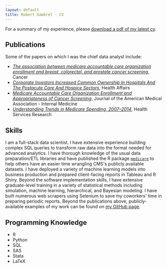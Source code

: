 ```yaml
---
layout: default
title: Robert Gambrel - CV
---
```

For a summary of my experience, please [download a pdf of my latest cv](/assets/2018_06_Gambrel_Resume.pdf).

## Publications
Some of the papers on which I was the chief data analyst include:
- [*The association between medicare accountable care organization enrollment and breast, colorectal, and prostate cancer screening*](https://onlinelibrary.wiley.com/doi/abs/10.1002/cncr.31700), Cancer
- [*Corporate Investors Increased Common Ownership In Hospitals And The Postacute Care And Hospice Sectors*](https://www.healthaffairs.org/doi/10.1377/hlthaff.2017.0591), Health Affairs
- [*Medicare Accountable Care Organization Enrollment and Appropriateness of Cancer Screening*](https://jamanetwork.com/journals/jamainternalmedicine/article-abstract/2674256), Journal of the American Medical Association - Internal Medicine
- [*Understanding Trends in Medicare Spending, 2007–2014*](https://onlinelibrary.wiley.com/doi/abs/10.1111/1475-6773.12845), Health Services Research

## Skills

I am a full-stack data scientist. I have extensive experience building complex SQL queries to transform raw data into the format needed for advanced analytics. I have thorough knowledge of the usual data preparation/ETL libraries and have published the R package [`medicare`](https://CRAN.R-project.org/package=medicare) to help others have an easier time wrangling CMS's publicly available datasets. I have deployed a variety of machine learning models into business production and prepared client-facing reports in Tableau and R Shiny. Beyond the software implementation skills, I have extensive graduate-level training in a variety of statistical methods including simulation, machine learning, hierarchical, and Bayesian modeling. I have built numerous web scrapers using Selenium to save my coworkers' time in preparing periodic reports. Beyond the publications above, publicly-available examples of my work can be found on [my GitHub page](https://www.github.com/robertgambrel).

## Programming Knowledge
- R
- Python
- SQL
- SAS
- Stata
- LaTeX
